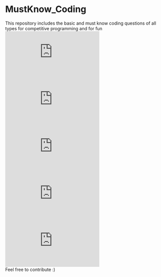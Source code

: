 # MustKnow_Coding
This repository includes the basic and must know coding questions of all types for competitive programming and for fun\
[![First Non Repeated Character](https://github.com/sreejithsankar55/MustKnow_Coding/blob/master/FIrstnonRepeatchar.cpp)](https://github.com/sreejithsankar55/MustKnow_Coding/blob/master/FIrstnonRepeatchar.cpp)\
[![Extract 2 Non repeated Nos from repeated in O(1) space](https://github.com/sreejithsankar55/MustKnow_Coding/blob/master/Extract_2_non_repeat_no.cpp)](https://github.com/sreejithsankar55/MustKnow_Coding/blob/master/Extract_2_non_repeat_no.cpp)\
[![Find next greater number with same set of digits](https://github.com/sreejithsankar55/MustKnow_Coding/blob/master/NextGreaterElementIII.cpp)](https://github.com/sreejithsankar55/MustKnow_Coding/blob/master/NextGreaterElementIII.cpp)\
[![Dutch National Flag (0,1,2 - sort )](https://github.com/sreejithsankar55/MustKnow_Coding/blob/master/DutchNationalFlag.cpp)](https://github.com/sreejithsankar55/MustKnow_Coding/blob/master/DutchNationalFlag.cpp)\
[![Find the set bits](https://github.com/sreejithsankar55/MustKnow_Coding/blob/master/Set_bits.cpp)](https://github.com/sreejithsankar55/MustKnow_Coding/blob/master/Set_bits.cpp)\
Feel free to contribute :)
